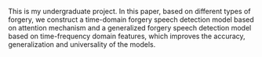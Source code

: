 This is my undergraduate project. In this paper, based on different types of forgery, we construct a time-domain forgery speech detection model based on attention mechanism and a generalized forgery speech detection model based on time-frequency domain features, which improves the accuracy, generalization and universality of the models.
